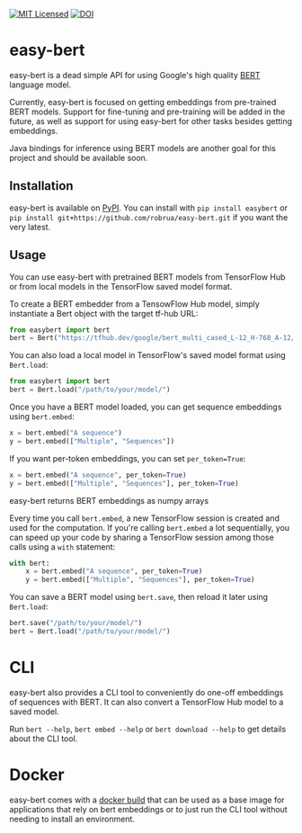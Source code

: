 [![MIT Licensed](https://img.shields.io/badge/license-MIT-green.svg)](https://github.com/robrua/easy-bert/blob/master/LICENSE.txt)
[![DOI](https://zenodo.org/badge/DOI/10.5281/zenodo.2651822.svg)](https://doi.org/10.5281/zenodo.2651822)

# easy-bert
easy-bert is a dead simple API for using Google's high quality [BERT](https://github.com/google-research/bert) language model.

Currently, easy-bert is focused on getting embeddings from pre-trained BERT models. Support for fine-tuning and pre-training will be added in the future, as well as support for using easy-bert for other tasks besides getting embeddings.

Java bindings for inference using BERT models are another goal for this project and should be available soon.

## Installation
easy-bert is available on [PyPI](https://pypi.org/project/easybert/). You can install with `pip install easybert` or `pip install git+https://github.com/robrua/easy-bert.git` if you want the very latest.

## Usage
You can use easy-bert with pretrained BERT models from TensorFlow Hub or from local models in the TensorFlow saved model format.

To create a BERT embedder from a TensowFlow Hub model, simply instantiate a Bert object with the target tf-hub URL:

```python
from easybert import bert
bert = Bert("https://tfhub.dev/google/bert_multi_cased_L-12_H-768_A-12/1")
```

You can also load a local model in TensorFlow's saved model format using `Bert.load`:

```python
from easybert import bert
bert = Bert.load("/path/to/your/model/")
```

Once you have a BERT model loaded, you can get sequence embeddings using `bert.embed`:

```python
x = bert.embed("A sequence")
y = bert.embed(["Multiple", "Sequences"])
```

If you want per-token embeddings, you can set `per_token=True`:

```python
x = bert.embed("A sequence", per_token=True)
y = bert.embed(["Multiple", "Sequences"], per_token=True)
```

easy-bert returns BERT embeddings as numpy arrays


Every time you call `bert.embed`, a new TensorFlow session is created and used for the computation. If you're calling `bert.embed` a lot sequentially, you can speed up your code by sharing a TensorFlow session among those calls using a `with` statement:

```python
with bert:
    x = bert.embed("A sequence", per_token=True)
    y = bert.embed(["Multiple", "Sequences"], per_token=True)
```

You can save a BERT model using `bert.save`, then reload it later using `Bert.load`:

```python
bert.save("/path/to/your/model/")
bert = Bert.load("/path/to/your/model/")
```

# CLI
easy-bert also provides a CLI tool to conveniently do one-off embeddings of sequences with BERT. It can also convert a TensorFlow Hub model to a saved model.

Run `bert --help`, `bert embed --help` or `bert download --help` to get details about the CLI tool.

# Docker
easy-bert comes with a [docker build](https://hub.docker.com/r/robrua/easy-bert) that can be used as a base image for applications that rely on bert embeddings or to just run the CLI tool without needing to install an environment.
